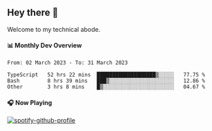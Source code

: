 ## Hey there 👋

Welcome to my technical abode.

#### 📊 Monthly Dev Overview
<!--START_SECTION:waka-->

```text
From: 02 March 2023 - To: 31 March 2023

TypeScript   52 hrs 22 mins  ███████████████████▒░░░░░   77.75 %
Bash         8 hrs 39 mins   ███▒░░░░░░░░░░░░░░░░░░░░░   12.86 %
Other        3 hrs 8 mins    █▒░░░░░░░░░░░░░░░░░░░░░░░   04.67 %
```

<!--END_SECTION:waka-->

#### 🎧 Now Playing

[![spotify-github-profile](https://spotify-github-profile.vercel.app/api/view?uid=james2mid&cover_image=true&theme=natemoo-re)](https://open.spotify.com/user/james2mid?si=2b3baf2b09cb499e)
